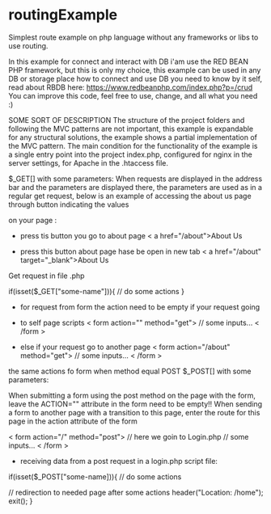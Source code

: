 # routingExample
Simplest route example on php language without any frameworks or libs to use routing.

In this example for connect and interact with DB i'am use the RED BEAN PHP framework, but this is only my choice, 
this example can be used in any DB or storage place 
how to connect and use DB you need to know by it self, 
read about RBDB here: https://www.redbeanphp.com/index.php?p=/crud
You can improve this code, feel free to use, change, and all what you need :)

SOME SORT OF DESCRIPTION
The structure of the project folders and following the MVC patterns 
are not important, this example is expandable for any structural solutions, 
the example shows a partial implementation of the MVC pattern. 
The main condition for the functionality of the example is 
a single entry point into the project index.php, 
configured for nginx in the server settings, 
for Apache in the .htaccess file.

$_GET[] with some parameters:
When requests are displayed in the address bar and the parameters 
are displayed there, the parameters are used as in a regular get request, 
below is an example of accessing the about us page through <a> button 
indicating the values

on your page :
 - press tis button you go to about page
  < a href="/about">About Us</a >

 - press this button about page hase be open in new tab 
< a href="/about" target="_blank">About Us</a >

Get request in file .php

if(isset($_GET["some-name"])){
// do some actions
}

 - for request from form the action need to be empty if your request going
 - to self page scripts
< form action="" method="get">
// some inputs...
< /form >

 - else if your request go to another page 
< form action="/about" method="get">
// some inputs...
< /form >

the same actions fo form when method equal POST 
$_POST[] with some parameters:

When submitting a form using the post method on the page with the form, 
leave the ACTION="" attribute in the form need to be empty!!
When sending a form to another page with a transition to this page, 
enter the route for this page in the action attribute of the form

< form action="/" method="post">
// here we goin to Login.php
// some inputs...
< /form >

 - receiving data from a post request in a login.php script file:
 
 if(isset($_POST["some-name])){
 // do some actions
 
 // redirection to needed page after some actions
 header("Location: /home");
 exit();
 }
 
